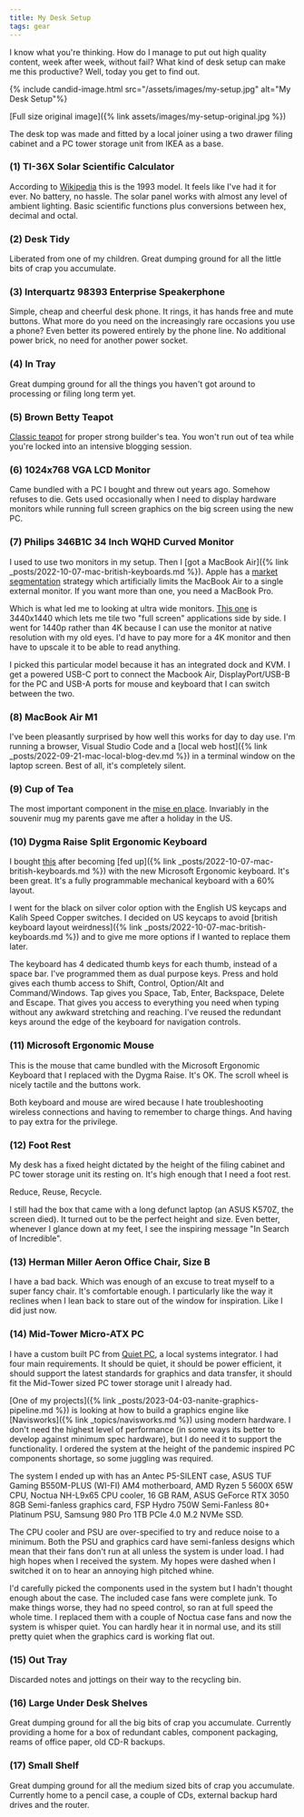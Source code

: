 ```yaml
---
title: My Desk Setup
tags: gear
---
```


I know what you're thinking. How do I manage to put out high quality content, week after week, without fail? What kind of desk setup can make me this productive? Well, today you get to find out.

{% include candid-image.html src="/assets/images/my-setup.jpg" alt="My Desk Setup"%}

[Full size original image]({% link assets/images/my-setup-original.jpg %})

The desk top was made and fitted by a local joiner using a two drawer filing cabinet and a PC tower storage unit from IKEA as a base.

### (1) TI-36X Solar Scientific Calculator

According to [Wikipedia](https://en.wikipedia.org/wiki/TI-36) this is the 1993 model. It feels like I've had it for ever. No battery, no hassle. The solar panel works with almost any level of ambient lighting. Basic scientific functions plus conversions between hex, decimal and octal.

### (2) Desk Tidy

Liberated from one of my children. Great dumping ground for all the little bits of crap you accumulate.

### (3) Interquartz 98393 Enterprise Speakerphone

Simple, cheap and cheerful desk phone. It rings, it has hands free and mute buttons. What more do you need on the increasingly rare occasions you use a phone? Even better its powered entirely by the phone line. No additional power brick, no need for another power socket.

### (4) In Tray

Great dumping ground for all the things you haven't got around to processing or filing long term yet. 

### (5) Brown Betty Teapot

[Classic teapot](https://en.wikipedia.org/wiki/Brown_Betty_(teapot)) for proper strong builder's tea. You won't run out of tea while you're locked into an intensive blogging session.

### (6) 1024x768 VGA LCD Monitor

Came bundled with a PC I bought and threw out years ago. Somehow refuses to die. Gets used occasionally when I need to display hardware monitors while running full screen graphics on the big screen using the new PC.

### (7) Philips 346B1C 34 Inch WQHD Curved Monitor

I used to use two monitors in my setup. Then I [got a MacBook Air]({% link _posts/2022-10-07-mac-british-keyboards.md %}). Apple has a [market segmentation](https://en.wikipedia.org/wiki/Market_segmentation) strategy which artificially limits the MacBook Air to a single external monitor. If you want more than one, you need a MacBook Pro.

Which is what led me to looking at ultra wide monitors. [This one](https://www.philips.co.uk/c-p/346B1C_00/curved-ultrawide-lcd-monitor-with-usb-c) is 3440x1440 which lets me tile two "full screen" applications side by side. I went for 1440p rather than 4K because I can use the monitor at native resolution with my old eyes. I'd have to pay more for a 4K monitor and then have to upscale it to be able to read anything.

I picked this particular model because it has an integrated dock and KVM. I get a powered USB-C port to connect the Macbook Air, DisplayPort/USB-B for the PC and USB-A ports for mouse and keyboard that I can switch between the two. 

### (8) MacBook Air M1

I've been pleasantly surprised by how well this works for day to day use. I'm running a browser, Visual Studio Code and a [local web host]({% link _posts/2022-09-21-mac-local-blog-dev.md %}) in a terminal window on the laptop screen. Best of all, it's completely silent. 

### (9) Cup of Tea

The most important component in the [mise en place](https://en.wikipedia.org/wiki/Mise_en_place). Invariably in the souvenir mug my parents gave me after a holiday in the US. 

### (10) Dygma Raise Split Ergonomic Keyboard

I bought [this](https://dygma.com/pages/raise) after becoming [fed up]({% link _posts/2022-10-07-mac-british-keyboards.md %}) with the new Microsoft Ergonomic keyboard. It's been great. It's a fully programmable mechanical keyboard with a 60% layout.

I went for the black on silver color option with the English US keycaps and Kalih Speed Copper switches. I decided on US keycaps to avoid [british keyboard layout weirdness]({% link _posts/2022-10-07-mac-british-keyboards.md %}) and to give me more options if I wanted to replace them later.

The keyboard has 4 dedicated thumb keys for each thumb, instead of a space bar. I've programmed them as dual purpose keys. Press and hold gives each thumb access to Shift, Control, Option/Alt and Command/Windows. Tap gives you Space, Tab, Enter, Backspace, Delete and Escape. That gives you access to everything you need when typing without any awkward stretching and reaching. I've reused the redundant keys around the edge of the keyboard for navigation controls.

### (11) Microsoft Ergonomic Mouse

This is the mouse that came bundled with the Microsoft Ergonomic Keyboard that I replaced with the Dygma Raise. It's OK. The scroll wheel is nicely tactile and the buttons work. 

Both keyboard and mouse are wired because I hate troubleshooting wireless connections and having to remember to charge things. And having to pay 
extra for the privilege. 

### (12) Foot Rest

My desk has a fixed height dictated by the height of the filing cabinet and PC tower storage unit its resting on. It's high enough that I need a foot rest.

Reduce, Reuse, Recycle.

I still had the box that came with a long defunct laptop (an ASUS K570Z, the screen died). It turned out to be the perfect height and size. Even better, whenever I glance down at my feet, I see the inspiring message "In Search of Incredible".

### (13) Herman Miller Aeron Office Chair, Size B

I have a bad back. Which was enough of an excuse to treat myself to a super fancy chair. It's comfortable enough. I particularly like the way it reclines when I lean back to stare out of the window for inspiration. Like I did just now. 

### (14) Mid-Tower Micro-ATX PC

I have a custom built PC from [Quiet PC](https://www.quietpc.com/), a local systems integrator. I had four main requirements. It should be quiet, it should be power efficient, it should support the latest standards for graphics and data transfer, it should fit the Mid-Tower sized PC tower storage unit I already had. 

[One of my projects]({% link _posts/2023-04-03-nanite-graphics-pipeline.md %}) is looking at how to build a graphics engine like [Navisworks]({% link _topics/navisworks.md %}) using modern hardware. I don't need the highest level of performance (in some ways its better to develop against minimum spec hardware), but I do need it to support the functionality. I ordered the system at the height of the pandemic inspired PC components shortage, so some juggling was required. 

The system I ended up with has an Antec P5-SILENT case, ASUS TUF Gaming B550M-PLUS (WI-FI) AM4 motherboard, AMD Ryzen 5 5600X 65W CPU, Noctua NH-L9x65 CPU cooler, 16 GB RAM, ASUS GeForce RTX 3050 8GB Semi-fanless graphics card, FSP Hydro 750W Semi-Fanless 80+ Platinum PSU, Samsung 980 Pro 1TB PCIe 4.0 M.2 NVMe SSD. 

The CPU cooler and PSU are over-specified to try and reduce noise to a minimum. Both the PSU and graphics card have semi-fanless designs which mean that their fans don't run at all unless the system is under load. I had high hopes when I received the system. My hopes were dashed when I switched it on to hear an annoying high pitched whine. 

I'd carefully picked the components used in the system but I hadn't thought enough about the case. The included case fans were complete junk. To make things worse, they had no speed control, so ran at full speed the whole time. I replaced them with a couple of Noctua case fans and now the system is whisper quiet. You can hardly hear it in normal use, and its still pretty quiet when the graphics card is working flat out. 

### (15) Out Tray

Discarded notes and jottings on their way to the recycling bin.

### (16) Large Under Desk Shelves

Great dumping ground for all the big bits of crap you accumulate. Currently providing a home for a box of redundant cables, component packaging, reams of office paper, old CD-R backups.

### (17) Small Shelf

Great dumping ground for all the medium sized bits of crap you accumulate. Currently home to a pencil case, a couple of CDs, external backup hard drives and the router. 